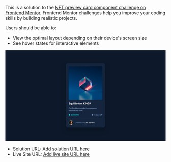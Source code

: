This is a solution to the [NFT preview card component challenge on Frontend Mentor](https://www.frontendmentor.io/challenges/nft-preview-card-component-SbdUL_w0U). Frontend Mentor challenges help you improve your coding skills by building realistic projects. 

Users should be able to:

- View the optimal layout depending on their device's screen size
- See hover states for interactive elements

![](./Screenshot.png)

- Solution URL: [Add solution URL here](https://your-solution-url.com)
- Live Site URL: [Add live site URL here](https://your-live-site-url.com)